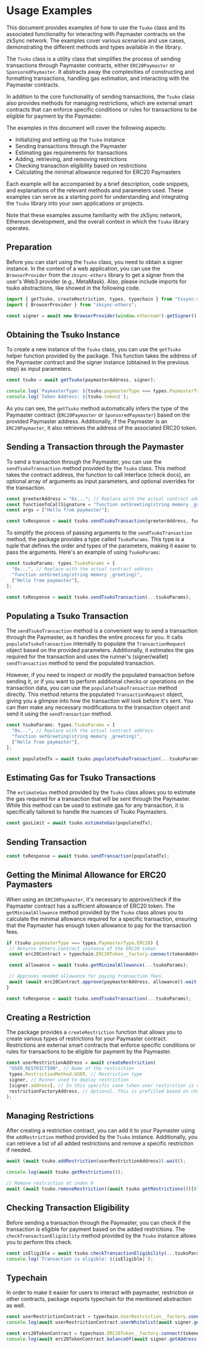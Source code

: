 # Usage Examples

This document provides examples of how to use the `Tsuko` class and its associated functionality for interacting with Paymaster contracts on the zkSync network. The examples cover various scenarios and use cases, demonstrating the different methods and types available in the library.

The `Tsuko` class is a utility class that simplifies the process of sending transactions through Paymaster contracts, either `ERC20Paymaster` or `SponsoredPaymaster`. It abstracts away the complexities of constructing and formatting transactions, handling gas estimation, and interacting with the Paymaster contracts.

In addition to the core functionality of sending transactions, the `Tsuko` class also provides methods for managing restrictions, which are external smart contracts that can enforce specific conditions or rules for transactions to be eligible for payment by the Paymaster.

The examples in this document will cover the following aspects:

- Initializing and setting up the `Tsuko` instance
- Sending transactions through the Paymaster
- Estimating gas requirements for transactions
- Adding, retrieving, and removing restrictions
- Checking transaction eligibility based on restrictions
- Calculating the minimal allowance required for ERC20 Paymasters

Each example will be accompanied by a brief description, code snippets, and explanations of the relevant methods and parameters used. These examples can serve as a starting point for understanding and integrating the `Tsuko` library into your own applications or projects.

Note that these examples assume familiarity with the zkSync network, Ethereum development, and the overall context in which the `Tsuko` library operates.

## Preparation

Before you can start using the `Tsuko` class, you need to obtain a signer instance. In the context of a web application, you can use the `BrowserProvider` from the `zksync-ethers` library to get a signer from the user's Web3 provider (e.g., MetaMask). Also, please include imports for tsuko abstractions, like showed in the following code.

```javascript
import { getTsuko, createRestriction, types, typechain } from "txsync-sdk";
import { BrowserProvider } from "zksync-ethers";

const signer = await new BrowserProvider(window.ethereum!).getSigner();
```

## Obtaining the Tsuko Instance

To create a new instance of the `Tsuko` class, you can use the `getTsuko` helper function provided by the package. This function takes the address of the Paymaster contract and the signer instance (obtained in the previous step) as input parameters.

```javascript
const tsuko = await getTsuko(paymasterAddress, signer);

console.log(`PaymasterType: ${tsuko.paymasterType === types.PaymasterType.ERC20 ? "ERC20" : "Sponsored"}`)
console.log(`Token Address: ${tsuko.token}`);
```

As you can see, the `getTsuko` method automatically infers the type of the Paymaster contract (`ERC20Paymaster` or `SponsoredPaymaster`) based on the provided Paymaster address. Additionally, if the Paymaster is an `ERC20Paymaster`, it also retrieves the address of the associated ERC20 token.

## Sending a Transaction through the Paymaster

To send a transaction through the Paymaster, you can use the `sendTsukoTransaction` method provided by the `Tsuko` class. This method takes the contract address, the function to call interface (check docs), an optional array of arguments as input parameters, and optional overrides for the transaction.

```javascript
const greeterAddress = "0x..."; // Replace with the actual contract address
const functionToCallSignature = "function setGreeting(string memory _greeting)";
const args = ["Hello from paymaster"];

const txResponse = await tsuko.sendTsukoTransaction(greeterAddress, functionToCallSignature, args);
```

To simplify the process of passing arguments to the `sendTsukoTransaction` method, the package provides a type called `TsukoParams`. This type is a tuple that defines the order and types of the parameters, making it easier to pass the  arguments. Here's an example of using `TsukoParams`:

```javascript
const tsukoParams: types.TsukoParams = [
  "0x...", // Replace with the actual contract address
  "function setGreeting(string memory _greeting)",
  ["Hello from paymaster"],
];

const txResponse = await tsuko.sendTsukoTransaction(...tsukoParams);
```

## Populating a Tsuko Transaction

The `sendTsukoTransaction` method is a convenient way to send a transaction through the Paymaster, as it handles the entire process for you. It calls `populateTsukoTransaction` internally to populate the `TransactionRequest` object based on the provided parameters. Additionally, it estimates the gas required for the transaction and uses the runner's (signer/wallet) `sendTransaction` method to send the populated transaction.

However, if you need to inspect or modify the populated transaction before sending it, or if you want to perform additional checks or operations on the transaction data, you can use the `populateTsukoTransaction` method directly. This method returns the populated `TransactionRequest` object, giving you a glimpse into how the transaction will look before it's sent. You can then make any necessary modifications to the transaction object and send it using the `sendTransaction` method.

```javascript
const tsukoParams: types.TsukoParams = [
  "0x...", // Replace with the actual contract address
  "function setGreeting(string memory _greeting)",
  ["Hello from paymaster"],
];

const populatedTx = await tsuko.populateTsukoTransaction(...tsukoParams);
```

## Estimating Gas for Tsuko Transactions

The `estimateGas` method provided by the `Tsuko` class allows you to estimate the gas required for a transaction that will be sent through the Paymaster. While this method can be used to estimate gas for any transaction, it is specifically tailored to handle the nuances of Tsuko Paymasters.

```javascript
const gasLimit = await tsuko.estimateGas(populatedTx);
```

## Sending Transaction

```javascript
const txResponse = await tsuko.sendTransaction(populatedTx);
```

## Getting the Minimal Allowance for ERC20 Paymasters

When using an `ERC20Paymaster`, it's necessary to approve/check if the Paymaster contract has a sufficient allowance of ERC20 token. The `getMinimalAllowance` method provided by the `Tsuko` class allows you to calculate the minimal allowance required for a specific transaction, ensuring that the Paymaster has enough token allowance to pay for the transaction fees.

```javascript
if (tsuko.paymasterType === types.PaymasterType.ERC20) {
 // Returns ethers.Contract instance of the ERC20 token
 const erc20Contract = typechain.ERC20Token__factory.connect(tokenAddress, signer);

 const allowance = await tsuko.getMinimalAllowance(...tsukoParams);

 // Approves needed allowance for paying transaction fees.
 await (await erc20Contract.approve(paymasterAddress, allowance)).wait();
}

const txResponse = await tsuko.sendTsukoTransaction(...tsukoParams);
```

## Creating a Restriction

The package provides a `createRestriction` function that allows you to create various types of restrictions for your Paymaster contract. Restrictions are external smart contracts that enforce specific conditions or rules for transactions to be eligible for payment by the Paymaster.

```javascript
const userRestrictionAddress = await createRestriction(
 "USER_RESTRICTION", // Name of the restriction
 types.RestrictionMethod.USER, // Restriction type
 signer, // Runner used to deploy restriction
 [signer.address], // In this specific case (when user restirction is created), only this address will be available to use Paymaster
 restrictionFactoryAddress, // Optional. This is prefilled based on chain ID (TODO: Ask for Factory Addresses on testnet and mainnet).
);
```

## Managing Restrictions

After creating a restriction contract, you can add it to your Paymaster using the `addRestriction` method provided by the `Tsuko` instance. Additionally, you can retrieve a list of all added restrictions and remove a specific restriction if needed.

```javascript
await (await tsuko.addRestriction(userRestrictionAddress)).wait();

console.log(await tsuko.getRestrictions());

// Remove restriction at index 0
await (await tsuko.removeRestriction((await tsuko.getRestrictions())[0])).wait();
```

## Checking Transaction Eligibility

Before sending a transaction through the Paymaster, you can check if the transaction is eligible for payment based on the added restrictions. The `checkTransactionEligibility` method provided by the `Tsuko` instance allows you to perform this check.

```javascript
const isEligible = await tsuko.checkTransactionEligibility(...tsukoParams);
console.log(`Transaction is eligible: ${isEligible}`);
```

## Typechain

In order to make it easier for users to interact with paymaster, restriction or other contracts, package exports typechain for the mentioned abstraction as well. 

```javascript
const userRestrictionContract = typechain.UserRestriction__factory.connect(userRestrictionAddress, signer);
console.log(await userRestrictionContract.userWhitelist(await signer.getAddress()));

const erc20TokenContract = typechain.ERC20Token__factory.connect(tokenAddress, signer);
console.log(await erc20TokenContract.balanceOf(await signer.getAddress()));
```
